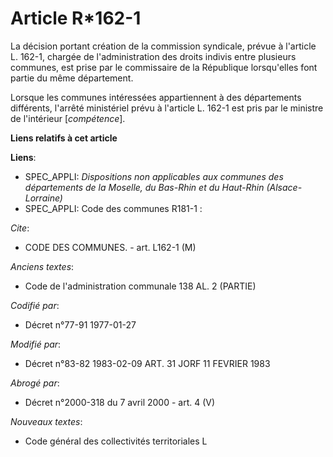 # Article R*162-1

La décision portant création de la commission syndicale, prévue à l'article L. 162-1, chargée de l'administration des droits
indivis entre plusieurs communes, est prise par le commissaire de la République lorsqu'elles font partie du même département.

Lorsque les communes intéressées appartiennent à des départements différents, l'arrêté ministériel prévu à l'article L. 162-1
est pris par le ministre de l'intérieur [*compétence*].

**Liens relatifs à cet article**

**Liens**:

  - SPEC_APPLI: *Dispositions non applicables aux communes des départements de la Moselle, du Bas-Rhin et du Haut-Rhin (Alsace-Lorraine)*
  - SPEC_APPLI: Code des communes R181-1 :

_Cite_:

  - CODE DES COMMUNES. - art. L162-1 (M)

_Anciens textes_:

  - Code de l'administration communale 138 AL. 2 (PARTIE)

_Codifié par_:

  - Décret n°77-91 1977-01-27

_Modifié par_:

  - Décret n°83-82 1983-02-09 ART. 31 JORF 11 FEVRIER 1983

_Abrogé par_:

  - Décret n°2000-318 du 7 avril 2000 - art. 4 (V)

_Nouveaux textes_:

  - Code général des collectivités territoriales L
